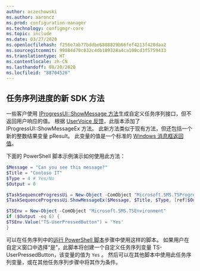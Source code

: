 ```yaml
---
author: aczechowski
ms.author: aaroncz
ms.prod: configuration-manager
ms.technology: configmgr-core
ms.topic: include
ms.date: 03/27/2020
ms.openlocfilehash: f256e7ab77bddbe6808829b66fef4213f428daa2
ms.sourcegitcommit: 99084d70c032c4db109328a4ca100cd3f5759433
ms.translationtype: HT
ms.contentlocale: zh-CN
ms.lasthandoff: 08/20/2020
ms.locfileid: "88704526"
---
```

## <a name="new-sdk-method-for-task-sequence-progress"></a><a name="bkmk_tsapi"></a> 任务序列进度的新 SDK 方法

<!--6448458-->

一些客户使用 [IProgressUI::ShowMessage 方法](../../../../../develop/reference/core/clients/client-classes/iprogressui--showmessage-method.md)生成自定义任务序列接口，但不返回用户响应的值。 根据 [UserVoice 反馈](https://configurationmanager.uservoice.com/forums/300492-ideas/suggestions/37304425-tsprogressui-showmessage-enable-output)，此版本添加了 IProgressUI::ShowMessageEx 方法。 此新方法类似于现有方法，但还包括一个新的整数结果变量 pResult。 此变量的值是一个标准的 [Windows 消息框返回值](/windows/win32/api/winuser/nf-winuser-messagebox#return-value)。

下面的 PowerShell 脚本示例演示如何使用此方法：

```PowerShell
$Message = "Can you see this message?"
$Title = "Contoso IT"
$Type = 4 # Yes/No
$Output = 0

$TaskSequenceProgressUi = New-Object -ComObject "Microsoft.SMS.TSProgressUI"
$TaskSequenceProgressUi.ShowMessageEx($Message, $Title, $Type, [ref]$Output)

$TSEnv = New-Object -ComObject "Microsoft.SMS.TSEnvironment"
if ($Output -eq 6) {
$TSEnv.Value("TS-UserPressedButton") = 'Yes'
}
```

可以在任务序列中的[运行 PowerShell 脚本](../../../../../osd/understand/task-sequence-steps.md#BKMK_RunPowerShellScript)步骤中使用这样的脚本。 如果用户在自定义窗口中选择“是”，此脚本将创建一个自定义任务序列变量 TS-UserPressedButton，该变量的值为 `Yes` 。 然后可以在其他脚本中使用此任务序列变量，或在其他任务序列步骤中将其作为条件。